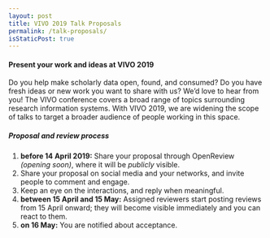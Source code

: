 ```yaml
---
layout: post
title: VIVO 2019 Talk Proposals
permalink: /talk-proposals/
isStaticPost: true
---
```


#### Present your work and ideas at VIVO 2019

Do you help make scholarly data open, found, and consumed?
Do you have fresh ideas or new work you want to share with us?
We’d love to hear from you!
The VIVO conference covers a broad range of topics
surrounding research information systems.
With VIVO 2019,
we are widening the scope of talks
to target a broader audience of people working in this space.

##### Proposal and review process
1. **before 14 April 2019:**
   Share your proposal through OpenReview _(opening soon)_,
   where it will be _publicly_ visible.
2. Share your proposal on social media and your networks, 
   and invite people to comment and engage.
3. Keep an eye on the interactions, and reply when meaningful.
4. **between 15 April and 15 May:**
   Assigned reviewers start posting reviews from 15 April onward;
   they will become visible immediately
   and you can react to them.
5. **on 16 May:**
   You are notified about acceptance.

<img class="img-responsive feature-image" src="{{ site.baseurl }}/img/posts/cod.jpg" style="display:none">
